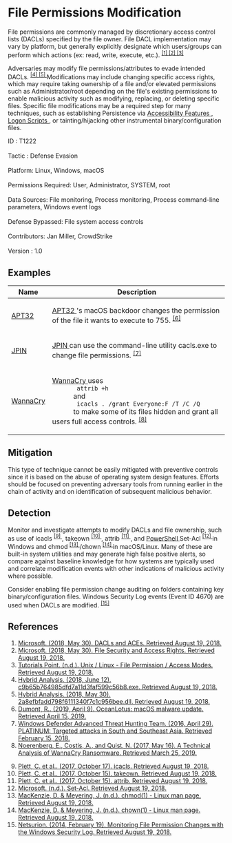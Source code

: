 <div class="container-fluid">
 <h1>
  File Permissions Modification
 </h1>
 <div class="row">
  <div class="col-md-8 description-body">
   <p>
    File permissions are commonly managed by discretionary access control lists (DACLs) specified by the file owner. File DACL implementation may vary by platform, but generally explicitly designate which users/groups can perform which actions (ex: read, write, execute, etc.).
    <span class="scite-citeref-number" data-reference="Microsoft DACL May 2018" id="scite-ref-1-a">
     <sup>
      <a aria-describedby="qtip-0" data-hasqtip="0" href="https://docs.microsoft.com/windows/desktop/secauthz/dacls-and-aces" target="_blank">
       [1]
      </a>
     </sup>
    </span>
    <span class="scite-citeref-number" data-reference="Microsoft File Rights May 2018" id="scite-ref-2-a">
     <sup>
      <a aria-describedby="qtip-1" data-hasqtip="1" href="https://docs.microsoft.com/windows/desktop/fileio/file-security-and-access-rights" target="_blank">
       [2]
      </a>
     </sup>
    </span>
    <span class="scite-citeref-number" data-reference="Unix File Permissions" id="scite-ref-3-a">
     <sup>
      <a aria-describedby="qtip-2" data-hasqtip="2" href="https://www.tutorialspoint.com/unix/unix-file-permission.htm" target="_blank">
       [3]
      </a>
     </sup>
    </span>
   </p>
   <p>
    Adversaries may modify file permissions/attributes to evade intended DACLs.
    <span class="scite-citeref-number" data-reference="Hybrid Analysis Icacls1 June 2018" id="scite-ref-4-a">
     <sup>
      <a aria-describedby="qtip-3" data-hasqtip="3" href="https://www.hybrid-analysis.com/sample/ef0d2628823e8e0a0de3b08b8eacaf41cf284c086a948bdfd67f4e4373c14e4d?environmentId=100" target="_blank">
       [4]
      </a>
     </sup>
    </span>
    <span class="scite-citeref-number" data-reference="Hybrid Analysis Icacls2 May 2018" id="scite-ref-5-a">
     <sup>
      <a aria-describedby="qtip-4" data-hasqtip="4" href="https://www.hybrid-analysis.com/sample/22dab012c3e20e3d9291bce14a2bfc448036d3b966c6e78167f4626f5f9e38d6?environmentId=110" target="_blank">
       [5]
      </a>
     </sup>
    </span>
    Modifications may include changing specific access rights, which may require taking ownership of a file and/or elevated permissions such as Administrator/root depending on the file's existing permissions to enable malicious activity such as modifying, replacing, or deleting specific files. Specific file modifications may be a required step for many techniques, such as establishing Persistence via
    <a href="https://attack.mitre.org/techniques/T1015">
     Accessibility Features
    </a>
    ,
    <a href="https://attack.mitre.org/techniques/T1037">
     Logon Scripts
    </a>
    , or tainting/hijacking other instrumental binary/configuration files.
   </p>
  </div>
  <div class="col-md-4">
   <div class="card">
    <div class="card-body">
     <div class="card-data">
      <span class="h5 card-title">
       ID
      </span>
      : T1222
      <br/>
      <br/>
     </div>
     <div class="card-data">
      <span class="h5 card-title">
      </span>
     </div>
     <div class="card-data">
      <span class="h5 card-title">
       Tactic
      </span>
      : Defense Evasion
      <br/>
      <br/>
     </div>
     <div class="card-data">
      <span class="h5 card-title">
       Platform:
      </span>
      Linux, Windows, macOS
      <br/>
      <br/>
     </div>
     <div class="card-data">
      <span class="h5 card-title">
      </span>
     </div>
     <div class="card-data">
      <span class="h5 card-title">
       Permissions Required:
      </span>
      User, Administrator, SYSTEM, root
      <br/>
      <br/>
     </div>
     <div class="card-data">
      <span class="h5 card-title">
      </span>
     </div>
     <div class="card-data">
      <span class="h5 card-title">
       Data Sources:
      </span>
      File monitoring, Process monitoring, Process command-line parameters, Windows event logs
      <br/>
      <br/>
     </div>
     <div class="card-data">
      <span class="h5 card-title">
      </span>
     </div>
     <div class="card-data">
      <span class="h5 card-title">
      </span>
     </div>
     <div class="card-data">
      <span class="h5 card-title">
       Defense Bypassed:
      </span>
      File system access controls
      <br/>
      <br/>
     </div>
     <div class="card-data">
      <span class="h5 card-title">
      </span>
     </div>
     <div class="card-data">
      <span class="h5 card-title">
      </span>
     </div>
     <div class="card-data">
      <span class="h5 card-title">
      </span>
     </div>
     <div class="card-data">
      <span class="h5 card-title">
       Contributors:
      </span>
      Jan Miller, CrowdStrike
      <br/>
      <br/>
     </div>
     <div class="card-data">
      <span class="h5 card-title">
       Version
      </span>
      : 1.0
     </div>
    </div>
   </div>
  </div>
 </div>
 <h2 class="pt-3" id="examples">
  Examples
 </h2>
 <table class="table table-bordered table-light mt-2">
  <thead>
   <tr>
    <th scope="col">
     Name
    </th>
    <th scope="col">
     Description
    </th>
   </tr>
  </thead>
  <tbody class="bg-white">
   <tr>
    <td>
     <a href="https://attack.mitre.org/groups/G0050">
      APT32
     </a>
    </td>
    <td>
     <p>
      <a href="https://attack.mitre.org/groups/G0050">
       APT32
      </a>
      's macOS backdoor changes the permission of the file it wants to execute to 755.
      <span class="scite-citeref-number" data-reference="ESET OceanLotus macOS April 2019" id="scite-ref-6-a" onclick="scrollToRef('scite-6')">
       <sup>
        <a aria-describedby="qtip-5" data-hasqtip="5" href="https://www.welivesecurity.com/2019/04/09/oceanlotus-macos-malware-update/" target="_blank">
         [6]
        </a>
       </sup>
      </span>
     </p>
    </td>
   </tr>
   <tr>
    <td>
     <a href="https://attack.mitre.org/software/S0201">
      JPIN
     </a>
    </td>
    <td>
     <p>
      <a href="https://attack.mitre.org/software/S0201">
       JPIN
      </a>
      can use the command-line utility cacls.exe to change file permissions.
      <span class="scite-citeref-number" data-reference="Microsoft PLATINUM April 2016" id="scite-ref-7-a" onclick="scrollToRef('scite-7')">
       <sup>
        <a aria-describedby="qtip-6" data-hasqtip="6" href="https://download.microsoft.com/download/2/2/5/225BFE3E-E1DE-4F5B-A77B-71200928D209/Platinum%20feature%20article%20-%20Targeted%20attacks%20in%20South%20and%20Southeast%20Asia%20April%202016.pdf" target="_blank">
         [7]
        </a>
       </sup>
      </span>
     </p>
    </td>
   </tr>
   <tr>
    <td>
     <a href="https://attack.mitre.org/software/S0366">
      WannaCry
     </a>
    </td>
    <td>
     <p>
      <a href="https://attack.mitre.org/software/S0366">
       WannaCry
      </a>
      uses
      <code>
       attrib +h
      </code>
      and
      <code>
       icacls . /grant Everyone:F /T /C /Q
      </code>
      to make some of its files hidden and grant all users full access controls.
      <span class="scite-citeref-number" data-reference="LogRhythm WannaCry" id="scite-ref-8-a" onclick="scrollToRef('scite-8')">
       <sup>
        <a aria-describedby="qtip-7" data-hasqtip="7" href="https://logrhythm.com/blog/a-technical-analysis-of-wannacry-ransomware/" target="_blank">
         [8]
        </a>
       </sup>
      </span>
     </p>
    </td>
   </tr>
  </tbody>
 </table>
 <h2 class="pt-3" id="mitigation">
  Mitigation
 </h2>
 <p>
  This type of technique cannot be easily mitigated with preventive controls since it is based on the abuse of operating system design features. Efforts should be focused on preventing adversary tools from running earlier in the chain of activity and on identification of subsequent malicious behavior.
 </p>
 <h2 class="pt-3" id="detection">
  Detection
 </h2>
 <p>
  Monitor and investigate attempts to modify DACLs and file ownership, such as use of icacls
  <span class="scite-citeref-number" data-reference="Microsoft icacls OCT 2017" id="scite-ref-9-a">
   <sup>
    <a aria-describedby="qtip-8" data-hasqtip="8" href="https://docs.microsoft.com/windows-server/administration/windows-commands/icacls" target="_blank">
     [9]
    </a>
   </sup>
  </span>
  , takeown
  <span class="scite-citeref-number" data-reference="Microsoft takeown OCT 2017" id="scite-ref-10-a">
   <sup>
    <a aria-describedby="qtip-9" data-hasqtip="9" href="https://docs.microsoft.com/windows-server/administration/windows-commands/takeown" target="_blank">
     [10]
    </a>
   </sup>
  </span>
  , attrib
  <span class="scite-citeref-number" data-reference="Microsoft attrib OCT 2017" id="scite-ref-11-a">
   <sup>
    <a aria-describedby="qtip-10" data-hasqtip="10" href="https://docs.microsoft.com/windows-server/administration/windows-commands/attrib" target="_blank">
     [11]
    </a>
   </sup>
  </span>
  , and
  <a href="https://attack.mitre.org/techniques/T1086">
   PowerShell
  </a>
  Set-Acl
  <span class="scite-citeref-number" data-reference="Microsoft SetAcl" id="scite-ref-12-a">
   <sup>
    <a aria-describedby="qtip-11" data-hasqtip="11" href="https://docs.microsoft.com/powershell/module/microsoft.powershell.security/set-acl" target="_blank">
     [12]
    </a>
   </sup>
  </span>
  in Windows and chmod
  <span class="scite-citeref-number" data-reference="Linux chmod" id="scite-ref-13-a">
   <sup>
    <a aria-describedby="qtip-12" data-hasqtip="12" href="https://linux.die.net/man/1/chmod" target="_blank">
     [13]
    </a>
   </sup>
  </span>
  /chown
  <span class="scite-citeref-number" data-reference="Linux chown" id="scite-ref-14-a">
   <sup>
    <a aria-describedby="qtip-13" data-hasqtip="13" href="https://linux.die.net/man/1/chown" target="_blank">
     [14]
    </a>
   </sup>
  </span>
  in macOS/Linux. Many of these are built-in system utilities and may generate high false positive alerts, so compare against baseline knowledge for how systems are typically used and correlate modification events with other indications of malicious activity where possible.
 </p>
 <p>
  Consider enabling file permission change auditing on folders containing key binary/configuration files. Windows Security Log events (Event ID 4670) are used when DACLs are modified.
  <span class="scite-citeref-number" data-reference="EventTracker File Permissions Feb 2014" id="scite-ref-15-a">
   <sup>
    <a aria-describedby="qtip-14" data-hasqtip="14" href="https://www.eventtracker.com/tech-articles/monitoring-file-permission-changes-windows-security-log/" target="_blank">
     [15]
    </a>
   </sup>
  </span>
 </p>
 <h2 class="pt-3" id="references">
  References
 </h2>
 <div class="row">
  <div class="col">
   <ol>
    <li>
     <span class="scite-citation" id="scite-1">
      <span class="scite-citation-text">
       <a class="external text" href="https://docs.microsoft.com/windows/desktop/secauthz/dacls-and-aces" name="scite-1" rel="nofollow" target="_blank">
        Microsoft. (2018, May 30). DACLs and ACEs. Retrieved August 19, 2018.
       </a>
      </span>
     </span>
    </li>
    <li>
     <span class="scite-citation" id="scite-2">
      <span class="scite-citation-text">
       <a class="external text" href="https://docs.microsoft.com/windows/desktop/fileio/file-security-and-access-rights" name="scite-2" rel="nofollow" target="_blank">
        Microsoft. (2018, May 30). File Security and Access Rights. Retrieved August 19, 2018.
       </a>
      </span>
     </span>
    </li>
    <li>
     <span class="scite-citation" id="scite-3">
      <span class="scite-citation-text">
       <a class="external text" href="https://www.tutorialspoint.com/unix/unix-file-permission.htm" name="scite-3" rel="nofollow" target="_blank">
        Tutorials Point. (n.d.). Unix / Linux - File Permission / Access Modes. Retrieved August 19, 2018.
       </a>
      </span>
     </span>
    </li>
    <li>
     <span class="scite-citation" id="scite-4">
      <span class="scite-citation-text">
       <a class="external text" href="https://www.hybrid-analysis.com/sample/ef0d2628823e8e0a0de3b08b8eacaf41cf284c086a948bdfd67f4e4373c14e4d?environmentId=100" name="scite-4" rel="nofollow" target="_blank">
        Hybrid Analysis. (2018, June 12). c9b65b764985dfd7a11d3faf599c56b8.exe. Retrieved August 19, 2018.
       </a>
      </span>
     </span>
    </li>
    <li>
     <span class="scite-citation" id="scite-5">
      <span class="scite-citation-text">
       <a class="external text" href="https://www.hybrid-analysis.com/sample/22dab012c3e20e3d9291bce14a2bfc448036d3b966c6e78167f4626f5f9e38d6?environmentId=110" name="scite-5" rel="nofollow" target="_blank">
        Hybrid Analysis. (2018, May 30). 2a8efbfadd798f6111340f7c1c956bee.dll. Retrieved August 19, 2018.
       </a>
      </span>
     </span>
    </li>
    <li>
     <span class="scite-citation" id="scite-6">
      <span class="scite-citation-text">
       <a class="external text" href="https://www.welivesecurity.com/2019/04/09/oceanlotus-macos-malware-update/" name="scite-6" rel="nofollow" target="_blank">
        Dumont, R.. (2019, April 9). OceanLotus: macOS malware update. Retrieved April 15, 2019.
       </a>
      </span>
     </span>
    </li>
    <li>
     <span class="scite-citation" id="scite-7">
      <span class="scite-citation-text">
       <a class="external text" href="https://download.microsoft.com/download/2/2/5/225BFE3E-E1DE-4F5B-A77B-71200928D209/Platinum%20feature%20article%20-%20Targeted%20attacks%20in%20South%20and%20Southeast%20Asia%20April%202016.pdf" name="scite-7" rel="nofollow" target="_blank">
        Windows Defender Advanced Threat Hunting Team. (2016, April 29). PLATINUM: Targeted attacks in South and Southeast Asia. Retrieved February 15, 2018.
       </a>
      </span>
     </span>
    </li>
    <li>
     <span class="scite-citation" id="scite-8">
      <span class="scite-citation-text">
       <a class="external text" href="https://logrhythm.com/blog/a-technical-analysis-of-wannacry-ransomware/" name="scite-8" rel="nofollow" target="_blank">
        Noerenberg, E., Costis, A., and Quist, N. (2017, May 16). A Technical Analysis of WannaCry Ransomware. Retrieved March 25, 2019.
       </a>
      </span>
     </span>
    </li>
   </ol>
  </div>
  <div class="col">
   <ol start="9.5">
    <li>
     <span class="scite-citation" id="scite-9">
      <span class="scite-citation-text">
       <a class="external text" href="https://docs.microsoft.com/windows-server/administration/windows-commands/icacls" name="scite-9" rel="nofollow" target="_blank">
        Plett, C. et al.. (2017, October 17). icacls. Retrieved August 19, 2018.
       </a>
      </span>
     </span>
    </li>
    <li>
     <span class="scite-citation" id="scite-10">
      <span class="scite-citation-text">
       <a class="external text" href="https://docs.microsoft.com/windows-server/administration/windows-commands/takeown" name="scite-10" rel="nofollow" target="_blank">
        Plett, C. et al.. (2017, October 15). takeown. Retrieved August 19, 2018.
       </a>
      </span>
     </span>
    </li>
    <li>
     <span class="scite-citation" id="scite-11">
      <span class="scite-citation-text">
       <a class="external text" href="https://docs.microsoft.com/windows-server/administration/windows-commands/attrib" name="scite-11" rel="nofollow" target="_blank">
        Plett, C. et al.. (2017, October 15). attrib. Retrieved August 19, 2018.
       </a>
      </span>
     </span>
    </li>
    <li>
     <span class="scite-citation" id="scite-12">
      <span class="scite-citation-text">
       <a class="external text" href="https://docs.microsoft.com/powershell/module/microsoft.powershell.security/set-acl" name="scite-12" rel="nofollow" target="_blank">
        Microsoft. (n.d.). Set-Acl. Retrieved August 19, 2018.
       </a>
      </span>
     </span>
    </li>
    <li>
     <span class="scite-citation" id="scite-13">
      <span class="scite-citation-text">
       <a class="external text" href="https://linux.die.net/man/1/chmod" name="scite-13" rel="nofollow" target="_blank">
        MacKenzie, D. &amp; Meyering, J. (n.d.). chmod(1) - Linux man page. Retrieved August 19, 2018.
       </a>
      </span>
     </span>
    </li>
    <li>
     <span class="scite-citation" id="scite-14">
      <span class="scite-citation-text">
       <a class="external text" href="https://linux.die.net/man/1/chown" name="scite-14" rel="nofollow" target="_blank">
        MacKenzie, D. &amp; Meyering, J. (n.d.). chown(1) - Linux man page. Retrieved August 19, 2018.
       </a>
      </span>
     </span>
    </li>
    <li>
     <span class="scite-citation" id="scite-15">
      <span class="scite-citation-text">
       <a class="external text" href="https://www.eventtracker.com/tech-articles/monitoring-file-permission-changes-windows-security-log/" name="scite-15" rel="nofollow" target="_blank">
        Netsurion. (2014, February 19). Monitoring File Permission Changes with the Windows Security Log. Retrieved August 19, 2018.
       </a>
      </span>
     </span>
    </li>
   </ol>
  </div>
 </div>
</div>
